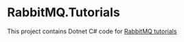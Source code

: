 # RabbitMQ.Tutorials
This project contains Dotnet C# code for [RabbitMQ tutorials](http://www.rabbitmq.com/getstarted.html)
